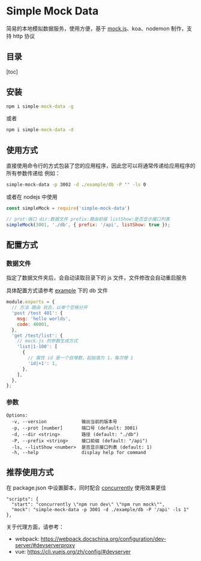 # Simple Mock Data
简易的本地模拟数据服务，使用方便，基于 [mock.js](http://mockjs.com/)、koa、nodemon 制作，支持 http 协议

## 目录
[toc]

## 安装
```cmd
npm i simple-mock-data -g
```
或者
```cmd
npm i simple-mock-data -d
```

## 使用方式
直接使用命令行的方式包装了您的应用程序，因此您可以将通常传递给应用程序的所有参数传递给
例如：
```cmd
simple-mock-data -p 3002 -d ./example/db -P '' -ls 0
```

或者在 nodejs 中使用
```js
const simpleMock = require('simple-mock-data')

// prot:端口 dir:数据文件 prefix:路由前缀 listShow:是否显示接口列表
simpleMock(3001, './db', { prefix: '/api', listShow: true });
```

## 配置方式
### 数据文件
指定了数据文件夹后，会自动读取目录下的 js 文件，文件修改会自动重启服务

具体配置方式请参考 [example](./example/) 下的 db 文件
```js
module.exports = {
  // 方法 路由 状态，以单个空格分开
  'post /test 401': {
    msg: 'hello worlds',
    code: 40001,
  },
  'get /test/list': {
    // mock.js 的参数生成方式
    'list|1-100': [
      {
        // 属性 id 是一个自增数，起始值为 1，每次增 1
        'id|+1': 1,
      },
    ],
  },
};
```

### 参数
```
Options:
  -v, --version             输出当前的版本号
  -p, --prot [number]       端口号 (default: 3001)
  -d, --dir <string>        路径 (default: "./db")
  -P, --prefix <string>     接口前缀 (default: "/api")
  -ls, --listShow <number>  是否显示接口列表 (default: 1)
  -h, --help                display help for command
```

## 推荐使用方式
在 package.json 中设置脚本，同时配合 [concurrently](https://www.npmjs.com/package/concurrently) 使用效果更佳
```
"scripts": {
  "start": "concurrently \"npm run dev\" \"npm run mock\"",
  "mock": "simple-mock-data -p 3001 -d ./example/db -P '/api' -ls 1"
},
```
关于代理方面，请参考：
- webpack: https://webpack.docschina.org/configuration/dev-server/#devserverproxy
- vue: https://cli.vuejs.org/zh/config/#devserver